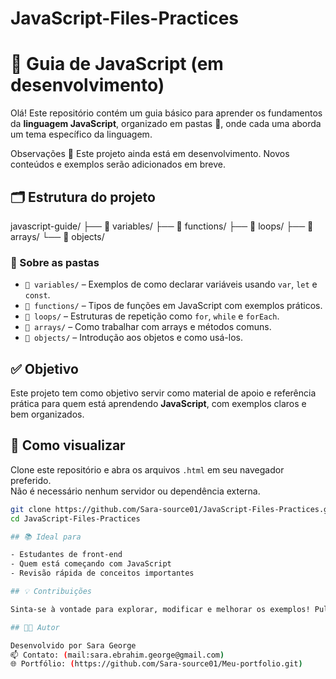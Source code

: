 # JavaScript-Files-Practices
# 📘 Guia de JavaScript (em desenvolvimento)
Olá! Este repositório contém um guia básico para aprender os fundamentos da **linguagem JavaScript**, organizado em pastas 📂, onde cada uma aborda um tema específico da linguagem.

Observações
🚧 Este projeto ainda está em desenvolvimento. Novos conteúdos e exemplos serão adicionados em breve.

## 🗂️ Estrutura do projeto

javascript-guide/
├── 📁 variables/
├── 📁 functions/
├── 📁 loops/
├── 📁 arrays/
└── 📁 objects/


### 📂 Sobre as pastas

- `📁 variables/` – Exemplos de como declarar variáveis usando `var`, `let` e `const`.
- `📁 functions/` – Tipos de funções em JavaScript com exemplos práticos.
- `📁 loops/` – Estruturas de repetição como `for`, `while` e `forEach`.
- `📁 arrays/` – Como trabalhar com arrays e métodos comuns.
- `📁 objects/` – Introdução aos objetos e como usá-los.

## ✅ Objetivo

Este projeto tem como objetivo servir como material de apoio e referência prática para quem está aprendendo **JavaScript**, com exemplos claros e bem organizados.

## 🚀 Como visualizar

Clone este repositório e abra os arquivos `.html` em seu navegador preferido.  
Não é necessário nenhum servidor ou dependência externa.

```bash
git clone https://github.com/Sara-source01/JavaScript-Files-Practices.git
cd JavaScript-Files-Practices

## 📚 Ideal para

- Estudantes de front-end  
- Quem está começando com JavaScript  
- Revisão rápida de conceitos importantes

## 💡 Contribuições

Sinta-se à vontade para explorar, modificar e melhorar os exemplos! Pull Requests são bem-vindos. 🙌

## 🧑‍💻 Autor

Desenvolvido por Sara George
📫 Contato: (mail:sara.ebrahim.george@gmail.com)  
🌐 Portfólio: (https://github.com/Sara-source01/Meu-portfolio.git)
